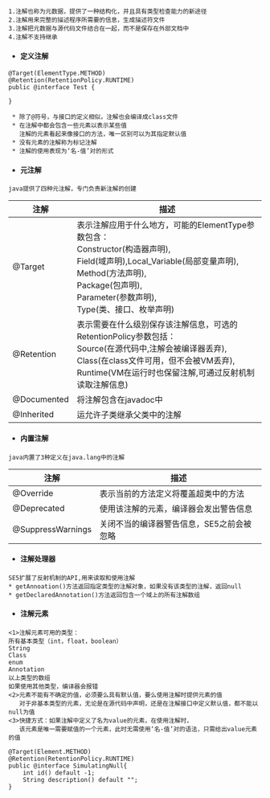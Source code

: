 ```
1.注解也称为元数据，提供了一种结构化，并且具有类型检查能力的新途径
2.注解用来完整的描述程序所需要的信息，生成描述符文件
3.注解把元数据与源代码文件结合在一起，而不是保存在外部文档中
4.注解不支持继承

```

- #### 定义注解
```
@Target(ElementType.METHOD)
@Retention(RetentionPolicy.RUNTIME)
public @interface Test {
    
}

 * 除了@符号，与接口的定义相似，注解也会编译成class文件
 * 在注解中都会包含一些元素以表示某些值
   注解的元素看起来像接口的方法，唯一区别可以为其指定默认值
 * 没有元素的注解称为标记注解
 * 注解的使用表现为‘名-值’对的形式
```

- #### 元注解
```
java提供了四种元注解，专门负责新注解的创建
```

注解 | 描述
---|---
@Target | 表示注解应用于什么地方，可能的ElementType参数包含：<br> Constructor(构造器声明),<br>Field(域声明),Local_Variable(局部变量声明),<br>Method(方法声明),<br>Package(包声明),<br>Parameter(参数声明),<br>Type(类、接口、枚举声明)
@Retention | 表示需要在什么级别保存该注解信息，可选的RetentionPolicy参数包括：<br>Source(在源代码中,注解会被编译器丢弃),<br>Class(在class文件可用，但不会被VM丢弃),<br>Runtime(VM在运行时也保留注解,可通过反射机制读取注解信息)
@Documented | 将注解包含在javadoc中
@Inherited | 运允许子类继承父类中的注解

- #### 内置注解
```
java内置了3种定义在java.lang中的注解
```

注解 | 描述
---|---
@Override | 表示当前的方法定义将覆盖超类中的方法
@Deprecated | 使用该注解的元素，编译器会发出警告信息
@SuppressWarnings | 关闭不当的编译器警告信息，SE5之前会被忽略

- #### 注解处理器
```
SE5扩展了反射机制的API,用来读取和使用注解
* getAnnoation()方法返回指定类型的注解对象，如果没有该类型的注解，返回null
* getDeclaredAnnotation()方法返回包含一个域上的所有注解数组
```

- #### 注解元素
```
<1>注解元素可用的类型：
所有基本类型（int，float，boolean）
String
Class
enum
Annotation
以上类型的数组
如果使用其他类型，编译器会报错
<2>元素不能有不确定的值，必须要么具有默认值，要么使用注解时提供元素的值
   对于非基本类型的元素，无论是在源代码中声明，还是在注解接口中定义默认值，都不能以null为值
<3>快捷方式：如果注解中定义了名为value的元素，在使用注解时，
   该元素是唯一需要赋值的一个元素，此时无需使用‘名-值’对的语法，只需给出value元素的值
```
```
@Target(Element.METHOD)
@Retention(RetentionPolicy.RUNTIME)
public @interface SimulatingNull{
    int id() default -1;
    String description() default "";
}
```